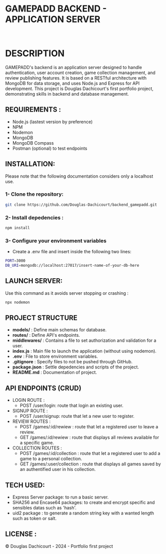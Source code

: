 # GAMEPADD BACKEND - APPLICATION SERVER

<br>

<h1>DESCRIPTION</h1>

GAMEPADD's backend is an application server designed to handle authentication, user account creation, game collection management, and review publishing features. It is based on a RESTful architecture with MongoDB for data storage, and uses Node.js and Express for API development. This project is Douglas Dachicourt's first portfolio project, demonstrating skills in backend and database management.

## REQUIREMENTS :

- Node.js (lastest version by preference)
- NPM
- Nodemon
- MongoDB
- MongoDB Compass
- Postman (optional) to test endpoints

## INSTALLATION:

Please note that the following documentation considers only a localhost use.

<h3>1- Clone the repository:</h3>

```bash
git clone https://github.com/Douglas-Dachicourt/backend_gamepadd.git
```

<h3>2- Install depedencies : </h3>

```bash
npm install
```

<h3>3- Configure your environment variables </h3>

- Create a .env file and insert inside the following two lines:

```bash
PORT=3000
DB_URI=mongodb://localhost:27017/insert-name-of-your-db-here
```

## LAUNCH SERVER:

Use this command as it avoids server stopping or crashing :

```bash
npx nodemon
```

## PROJECT STRUCTURE

- **models/** : Define main schemas for database.
- **routes/** : Define API's endpoints.
- **middlewares/** : Contains a file to set authorization and validation for a user.
- **index.js** : Main file to launch the application (without using nodemon).
- **.env** : File to store environment variables.
- **.gitignore** : Specify files to not be pushed through GitHub.
- **package.json** : Settle depedencies and scripts of the project.
- **README.md** : Documentation of project.

## API ENDPOINTS (CRUD)

- LOGIN ROUTE :
  - POST /user/login: route that login an existing user.
- SIGNUP ROUTE :
  - POST /user/signup: route that let a new user to register.
- REVIEW ROUTES :
  - POST /games/:id/rewiew : route that let a registered user to leave a review.
  - GET /games/:id/rewiew : route that displays all reviews available for a specific game.
- COLLECTION ROUTES :
  - POST /games/:id/collection : route that let a registered user to add a game to a personal collection.
  - GET /games/:user/collection : route that displays all games saved by an authentified user in his collection.

## TECH USED:

- Express Server package: to run a basic server.
- SHA256 and Encase64 packages: to create and encrypt specific and sensibles datas such as 'hash'.
- uid2 package : to generate a random string key with a wanted length such as token or salt.

## LICENSE :

© Douglas Dachicourt - 2024 - Portfolio first project
